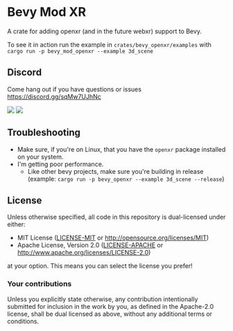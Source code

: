 # Bevy Mod XR

A crate for adding openxr (and in the future webxr) support to Bevy. 

To see it in action run the example in `crates/bevy_openxr/examples` with `cargo run -p bevy_mod_openxr --example 3d_scene`

## Discord

Come hang out if you have questions or issues 
https://discord.gg/sqMw7UJhNc

![](https://media.giphy.com/media/v1.Y2lkPTc5MGI3NjExY2FlOXJrOG1pbzFkYTVjZHIybndqamF1a2YwZHU3dXgyZGcwdmFzMiZlcD12MV9pbnRlcm5hbF9naWZfYnlfaWQmY3Q9Zw/CHbQyXOT5yZZ1VQRh7/giphy-downsized-large.gif)
![](https://media.giphy.com/media/v1.Y2lkPTc5MGI3NjExbHVmZXc2b3VhcGE2eHE2c2Y3NDR6cXNibHdjNjk5MmtyOHlkMXkwZyZlcD12MV9pbnRlcm5hbF9naWZfYnlfaWQmY3Q9Zw/Hsvp5el2o7tzgOf9GQ/giphy-downsized-large.gif)

## Troubleshooting

- Make sure, if you're on Linux, that you have the `openxr` package installed on your system.
- I'm getting poor performance.
    - Like other bevy projects, make sure you're building in release (example: `cargo run -p bevy_openxr --example 3d_scene --release`)

## License

Unless otherwise specified, all code in this repository is dual-licensed under
either:

- MIT License ([LICENSE-MIT](LICENSE-MIT) or http://opensource.org/licenses/MIT)
- Apache License, Version 2.0 ([LICENSE-APACHE](LICENSE-APACHE) or http://www.apache.org/licenses/LICENSE-2.0)

at your option. This means you can select the license you prefer!

### Your contributions

Unless you explicitly state otherwise, any contribution intentionally submitted
for inclusion in the work by you, as defined in the Apache-2.0 license, shall
be dual licensed as above, without any additional terms or conditions.

